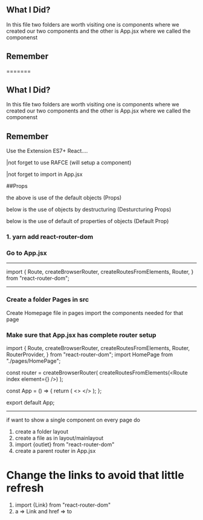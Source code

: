 ## What I Did?

In this file two folders are worth visiting one is components where we created our two components and the other is App.jsx where we called the componenst

## Remember

=======

## What I Did?

In this file two folders are worth visiting one is components where we created our two components and the other is App.jsx where we called the componenst

## Remember

Use the Extension ES7+ React....

|not forget to use RAFCE (will setup a component)

|not forget to import in App.jsx

##Props

the above is use of the default objects (Props)

below is the use of objects by destructuring (Desturcturing Props)

below is the use of default of properties of objects (Default Prop)

### 1. yarn add react-router-dom

### Go to App.jsx

---

import {
Route,
createBrowserRouter,
createRoutesFromElements,
Router,
} from "react-router-dom";

---

### Create a folder Pages in src

Create Homepage file in pages import the components needed for that page

### Make sure that App.jsx has complete router setup

import {
Route,
createBrowserRouter,
createRoutesFromElements,
Router,
RouterProvider,
} from "react-router-dom";
import HomePage from "./pages/HomePage";

const router = createBrowserRouter(
createRoutesFromElements(<Route index element={<HomePage />} />)
);

const App = () => {
return (
<>
<RouterProvider router={router} />
</>
);
};

export default App;

---

if want to show a single component on every page do

1. create a folder layout
2. create a file as in layout/mainlayout
3. import {outlet} from "react-router-dom"
4. create a parent router in App.jsx

# Change the links to avoid that little refresh

1. import {Link} from "react-router-dom"
2. a => Link and href => to
